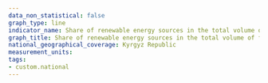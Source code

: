 ```yaml
---
data_non_statistical: false
graph_type: line
indicator_name: Share of renewable energy sources in the total volume of final energy consumption, excluding  electricity produced by large hydroelectric power stations
graph_title: Share of renewable energy sources in the total volume of final energy consumption, excluding  electricity produced by large hydroelectric power stations
national_geographical_coverage: Kyrgyz Republic
measurement_units: 
tags:
- custom.national
---
```

